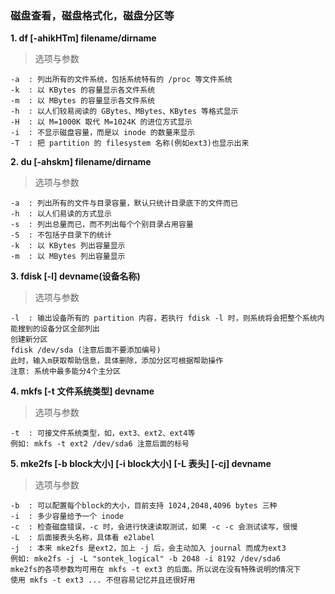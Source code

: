 ### 磁盘查看，磁盘格式化，磁盘分区等

**1. df [-ahikHTm] filename/dirname**   

> 选项与参数

```
-a	: 列出所有的文件系统，包括系统特有的 /proc 等文件系统
-k	: 以 KBytes 的容量显示各文件系统
-m	: 以 MBytes 的容量显示各文件系统
-h	: 以人们较易阅读的 GBytes、MBytes、KBytes 等格式显示
-H	: 以 M=1000K 取代 M=1024K 的进位方式显示
-i	: 不显示磁盘容量，而是以 inode 的数量来显示
-T	: 把 partition 的 filesystem 名称(例如ext3)也显示出来
```

**2. du [-ahskm] filename/dirname**   

> 选项与参数

```
-a	: 列出所有的文件与目录容量，默认只统计目录底下的文件而已
-h	: 以人们易读的方式显示
-s	: 列出总量而已，而不列出每个个别目录占用容量
-S	: 不包括子目录下的统计
-k	: 以 KBytes 列出容量显示
-m	: 以 MBytes 列出容量显示
```

**3. fdisk [-l] devname(设备名称)**    

> 选项与参数

```
-l	: 输出设备所有的 partition 内容，若执行 fdisk -l 时，则系统将会把整个系统内能搜到的设备分区全部列出
创建新分区
fdisk /dev/sda (注意后面不要添加编号)
此时，输入m获取帮助信息，具体删除，添加分区可根据帮助操作
注意: 系统中最多能分4个主分区
```

**4. mkfs [-t 文件系统类型] devname**    

> 选项与参数

```
-t	: 可接文件系统类型，如，ext3、ext2、ext4等
例如: mkfs -t ext2 /dev/sda6 注意后面的标号
```

**5. mke2fs [-b block大小] [-i block大小] [-L 表头] [-cj] devname**    

> 选项与参数

```
-b	: 可以配置每个block的大小，目前支持 1024,2048,4096 bytes 三种
-i	: 多少容量给予一个 inode 
-c	: 检查磁盘错误，-c 时，会进行快速读取测试，如果 -c -c 会测试读写，很慢
-L	: 后面接表头名称，具体看 e2label
-j	: 本来 mke2fs 是ext2，加上 -j 后，会主动加入 journal 而成为ext3
例如: mke2fs -j -L "sontek_logical" -b 2048 -i 8192 /dev/sda6
mke2fs的各项参数均可用在 mkfs -t ext3 的后面。所以说在没有特殊说明的情况下
使用 mkfs -t ext3 ... 不但容易记忆并且还很好用
```



